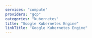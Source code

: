 ```yaml
---
services: "compute"
providers: "gcp"
categories: "kubernetes"
title: "Google Kubernetes Engine"
linkTitle: "Google Kubernetes Engine"
---
```

